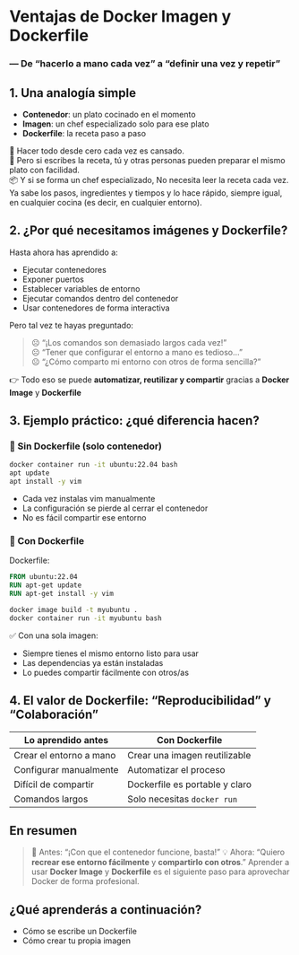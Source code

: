 # Ventajas de Docker Imagen y Dockerfile

### ― De “hacerlo a mano cada vez” a “definir una vez y repetir”

## 1. Una analogía simple

* **Contenedor**: un plato cocinado en el momento
* **Imagen**: un chef especializado solo para ese plato
* **Dockerfile**: la receta paso a paso

🍳 Hacer todo desde cero cada vez es cansado.
<br>📄 Pero si escribes la receta, tú y otras personas pueden preparar el mismo plato con facilidad.
<br>📦 Y si se forma un chef especializado, No necesita leer la receta cada vez. Ya sabe los pasos, ingredientes y tiempos y lo hace rápido, siempre igual, en cualquier cocina (es decir, en cualquier entorno).

## 2. ¿Por qué necesitamos imágenes y Dockerfile?

Hasta ahora has aprendido a:

* Ejecutar contenedores
* Exponer puertos
* Establecer variables de entorno
* Ejecutar comandos dentro del contenedor
* Usar contenedores de forma interactiva

Pero tal vez te hayas preguntado:

> ☹️ “¡Los comandos son demasiado largos cada vez!”
> <br>☹️ “Tener que configurar el entorno a mano es tedioso…”
> <br>☹️ “¿Cómo comparto mi entorno con otros de forma sencilla?”

👉 Todo eso se puede **automatizar, reutilizar y compartir** gracias a **Docker Image** y **Dockerfile**

## 3. Ejemplo práctico: ¿qué diferencia hacen?

### 🚶 Sin Dockerfile (solo contenedor)
```bash
docker container run -it ubuntu:22.04 bash
apt update
apt install -y vim
```
* Cada vez instalas vim manualmente
* La configuración se pierde al cerrar el contenedor
* No es fácil compartir ese entorno

### 🚀 Con Dockerfile
Dockerfile:
```Dockerfile
FROM ubuntu:22.04
RUN apt-get update
RUN apt-get install -y vim
```

```bash
docker image build -t myubuntu .
docker container run -it myubuntu bash
```
✅ Con una sola imagen:
* Siempre tienes el mismo entorno listo para usar
* Las dependencias ya están instaladas
* Lo puedes compartir fácilmente con otros/as

## 4. El valor de Dockerfile: “Reproducibilidad” y “Colaboración”
| Lo aprendido antes      | Con Dockerfile                 |
| ----------------------- | ------------------------------ |
| Crear el entorno a mano | Crear una imagen reutilizable  |
| Configurar manualmente  | Automatizar el proceso         |
| Difícil de compartir    | Dockerfile es portable y claro |
| Comandos largos         | Solo necesitas `docker run`    |

## En resumen
> 💬 Antes: “¡Con que el contenedor funcione, basta!”
> 💡 Ahora: “Quiero **recrear ese entorno fácilmente** y **compartirlo con otros**.”
Aprender a usar **Docker Image** y **Dockerfile** es el siguiente paso para aprovechar Docker de forma profesional.

## ¿Qué aprenderás a continuación?
* Cómo se escribe un Dockerfile
* Cómo crear tu propia imagen
